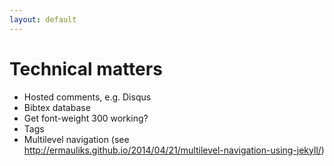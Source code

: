 ```yaml
---
layout: default
---
```


# Technical matters

* Hosted comments, e.g. Disqus
* Bibtex database
* Get font-weight 300 working?
* Tags
* Multilevel navigation (see http://ermauliks.github.io/2014/04/21/multilevel-navigation-using-jekyll/)
